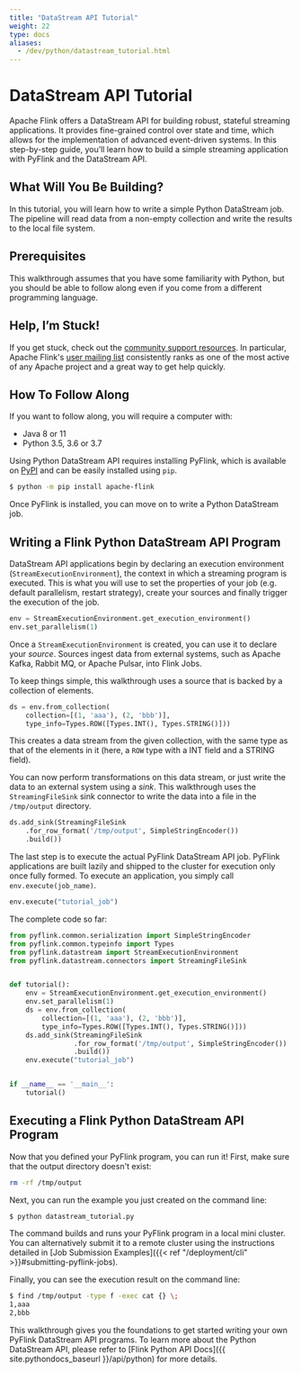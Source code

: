 ```yaml
---
title: "DataStream API Tutorial"
weight: 22
type: docs
aliases:
  - /dev/python/datastream_tutorial.html
---
```

<!--
Licensed to the Apache Software Foundation (ASF) under one
or more contributor license agreements.  See the NOTICE file
distributed with this work for additional information
regarding copyright ownership.  The ASF licenses this file
to you under the Apache License, Version 2.0 (the
"License"); you may not use this file except in compliance
with the License.  You may obtain a copy of the License at

  http://www.apache.org/licenses/LICENSE-2.0

Unless required by applicable law or agreed to in writing,
software distributed under the License is distributed on an
"AS IS" BASIS, WITHOUT WARRANTIES OR CONDITIONS OF ANY
KIND, either express or implied.  See the License for the
specific language governing permissions and limitations
under the License.
-->

# DataStream API Tutorial

Apache Flink offers a DataStream API for building robust, stateful streaming applications. It provides fine-grained control over state and time, which allows for the implementation of advanced event-driven systems. In this step-by-step guide, you’ll learn how to build a simple streaming application with PyFlink and the DataStream API.



## What Will You Be Building? 

In this tutorial, you will learn how to write a simple Python DataStream job.
The pipeline will read data from a non-empty collection and write the results to the local file system.

## Prerequisites

This walkthrough assumes that you have some familiarity with Python, but you should be able to follow along even if you come from a different programming language.

## Help, I’m Stuck! 

If you get stuck, check out the [community support resources](https://flink.apache.org/community.html).
In particular, Apache Flink's [user mailing list](https://flink.apache.org/community.html#mailing-lists) consistently ranks as one of the most active of any Apache project and a great way to get help quickly. 

## How To Follow Along

If you want to follow along, you will require a computer with: 

* Java 8 or 11
* Python 3.5, 3.6 or 3.7

Using Python DataStream API requires installing PyFlink, which is available on [PyPI](https://pypi.org/project/apache-flink/) and can be easily installed using `pip`. 

```bash
$ python -m pip install apache-flink
```

Once PyFlink is installed, you can move on to write a Python DataStream job.

## Writing a Flink Python DataStream API Program

DataStream API applications begin by declaring an execution environment (`StreamExecutionEnvironment`), the context in which a streaming program is executed. This is what you will use to set the properties of your job (e.g. default parallelism, restart strategy), create your sources and finally trigger the execution of the job.

```python
env = StreamExecutionEnvironment.get_execution_environment()
env.set_parallelism(1)
```

Once a `StreamExecutionEnvironment` is created, you can use it to declare your _source_. Sources ingest data from external systems, such as Apache Kafka, Rabbit MQ, or Apache Pulsar, into Flink Jobs. 

To keep things simple, this walkthrough uses a source that is backed by a collection of elements.

```python
ds = env.from_collection(
    collection=[(1, 'aaa'), (2, 'bbb')],
    type_info=Types.ROW([Types.INT(), Types.STRING()]))
```

This creates a data stream from the given collection, with the same type as that of the elements in it (here, a `ROW` type with a INT field and a STRING field).

You can now perform transformations on this data stream, or just write the data to an external system using a _sink_. This walkthrough uses the `StreamingFileSink` sink connector to write the data into a file in the `/tmp/output` directory.

```python
ds.add_sink(StreamingFileSink
    .for_row_format('/tmp/output', SimpleStringEncoder())
    .build())
```

The last step is to execute the actual PyFlink DataStream API job. PyFlink applications are built lazily and shipped to the cluster for execution only once fully formed. To execute an application, you simply call `env.execute(job_name)`.

```python
env.execute("tutorial_job")
```

The complete code so far:

```python
from pyflink.common.serialization import SimpleStringEncoder
from pyflink.common.typeinfo import Types
from pyflink.datastream import StreamExecutionEnvironment
from pyflink.datastream.connectors import StreamingFileSink


def tutorial():
    env = StreamExecutionEnvironment.get_execution_environment()
    env.set_parallelism(1)
    ds = env.from_collection(
        collection=[(1, 'aaa'), (2, 'bbb')],
        type_info=Types.ROW([Types.INT(), Types.STRING()]))
    ds.add_sink(StreamingFileSink
                .for_row_format('/tmp/output', SimpleStringEncoder())
                .build())
    env.execute("tutorial_job")


if __name__ == '__main__':
    tutorial()
```

## Executing a Flink Python DataStream API Program

Now that you defined your PyFlink program, you can run it! First, make sure that the output directory doesn't exist:

```bash
rm -rf /tmp/output
```

Next, you can run the example you just created on the command line:

```bash
$ python datastream_tutorial.py
```

The command builds and runs your PyFlink program in a local mini cluster. You can alternatively submit it to a remote cluster using the instructions detailed in [Job Submission Examples]({{< ref "/deployment/cli" >}}#submitting-pyflink-jobs).

Finally, you can see the execution result on the command line:

```bash
$ find /tmp/output -type f -exec cat {} \;
1,aaa
2,bbb
```

This walkthrough gives you the foundations to get started writing your own PyFlink DataStream API programs. To learn more about the Python DataStream API, please refer to [Flink Python API Docs]({{ site.pythondocs_baseurl }}/api/python) for more details.
